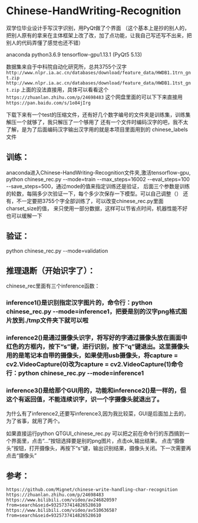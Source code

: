 # Chinese-HandWriting-Recognition
双学位毕业设计手写汉字识别，用PyQt做了个界面
（这个基本上是抄的别人的，把别人原有的拿来在主体框架上改了改，加了点功能，让我自己写还写不出来，把别人的代码弄懂了感觉也还不错）

anaconda python3.6.9 tensorflow-gpu1.13.1 (PyQt5 5.13)

数据集来自于中科院自动化研究所，总共3755个汉字
``http://www.nlpr.ia.ac.cn/databases/download/feature_data/HWDB1.1trn_gnt.zip``
``http://www.nlpr.ia.ac.cn/databases/download/feature_data/HWDB1.1tst_gnt.zip``
上面的没法直接用，具体可以看看这个``https://zhuanlan.zhihu.com/p/24698483``
这个网盘里面的可以下下来直接用``https://pan.baidu.com/s/1o84jIrg ``

下载下来有一个test的压缩文件，还有好几个数字编号的文件夹是训练集，训练集解压一个就够了，我只解压了一个够用了
还有一个文件时编码汉字的吧，我不太了解，是为了后面编码汉字输出汉字用的就是本项目里面用到的 chinese_labels文件

##  训练：
anaconda进入Chinese-HandWriting-Recognition文件夹,激活tensorflow-gpu, 
python chinese_rec.py --mode=train --max_steps=16002 --eval_steps=100 --save_steps=500，通过mode的值来指定训练还是验证，
后面三个参数是训练的轮数，每隔多少次验证一下，每个多少次保存一下模型。可以自己调整（） 
还有，不一定要把3755个字全部训练了，可以改变chinese_rec.py里面charset_size的值， 
来只使用一部分数据，这样可以节省点时间，机器性能不好也可以缓解一下

## 验证：
python chinese_rec.py --mode=validation

## 推理退断（开始识字了）：
chinese_rec里面有三个inference函数：

### inference1()是识别指定汉字图片的，命令行：python chinese_rec.py --mode=inference1，把要是别的汉字png格式图片放到./tmp文件夹下就可以啦

### inference2()是通过摄像头识字，将写好的字通过摄像头放在画面中红色的方框内，按下“s”键，进行识别，按下“q”键退出。这里摄像头用的是笔记本自带的摄像头，如果使用usb摄像头，将capture = cv2.VideoCapture(0)改为capture = cv2.VideoCapture(1)命令行：python chinese_rec.py --mode=inference1
  
### inference3()是给那个GUI用的，功能和inference2()是一样的，但这个有返回值，不能连续识字，识一个字摄像头就退出了。

为什么有了inference2,还要写inference3,因为我比较菜，GUI是后面加上去的，为了省事，就用了两个。

如果直接运行python QTGUI_chinese_rec.py 可以把之前在命令行的东西搞到一个界面里，点击“...”按钮选择要是别的png图片，点击ok,输出结果。
点击“摄像头”按钮，打开摄像头，再按下“s”键，输出识别结果，摄像头关闭。下一次需要再点击“摄像头”

## 参考：
``https://github.com/Mignet/chinese-write-handling-char-recognition``
``https://zhuanlan.zhihu.com/p/24698483``
``https://www.bilibili.com/video/av24682059?from=search&seid=9325737414826528610``
``https://www.bilibili.com/video/av51063658?from=search&seid=9325737414826528610``
